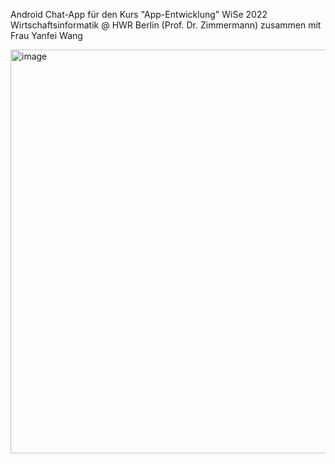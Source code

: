 Android Chat-App für den Kurs "App-Entwicklung" WiSe 2022 Wirtschaftsinformatik @ HWR Berlin (Prof. Dr. Zimmermann) zusammen mit Frau Yanfei Wang

<img width="646" alt="image" src="https://github.com/Francescoleonelli84/Android_Chat_WiSe22_23_Final/assets/66296788/cabea989-a40e-44b4-9f92-0694ee4e6e15">



